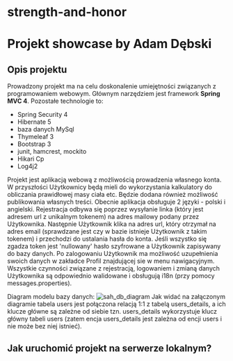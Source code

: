 # strength-and-honor

<h1><strong>Projekt showcase by Adam Dębski</strong></h1>
<h2>Opis projektu</h2>

Prowadzony projekt ma na celu doskonalenie umiejętności związanych z programowaniem webowym. Głównym narzędziem jest framework <strong>Spring MVC 4</strong>.
Pozostałe technologie to:
<ul>
  <li>Spring Security 4</li>
  <li>Hibernate 5</li>
  <li>baza danych MySql</li>
  <li>Thymeleaf 3</li>
  <li>Bootstrap 3</li>
  <li>junit, hamcrest, mockito</li>
  <li>Hikari Cp</li>
  <li>Log4j2</li>
</ul>
<p>Projekt jest aplikacją webową z możliwością prowadzenia własnego konta. W przyszłości Użytkownicy będą mieli do wykorzystania kalkulatory do 
obliczania prawidłowej masy ciała etc. Będzie dodana również możliwość publikowania własnych treści. Obecnie aplikacja obsługuje 2 języki - polski
i angielski. Rejestracja odbywa się poprzez wysyłanie linka (który jest adresem url z unikalnym tokenem) na adres mailowy podany przez Użytkownika.
Następnie Użytkownik klika na adres url, który otrzymał na adres email (sprawdzane jest czy w bazie istnieje Użytkownik z takim tokenem)
i przechodzi do ustalania hasła do konta. Jeśli wszystko się zgadza token jest 'nullowany' hasło szyfrowane a Użytkownik zapisywany 
do bazy danych. Po zalogowaniu Użytkownik ma możliwość uzupełnienia swoich danych w zakładce Profil znajdującej sie w menu nawigacyjnym.
Wszystkie czynności związane z rejestracją, logowaniem i zmianą danych Użytkownika są odpowiednio walidowane i obsługują i18n (przy pomocy messages.properties).</p>

Diagram modelu bazy danych:
![sah_db_diagram](https://user-images.githubusercontent.com/20265160/34687634-ac6eccd0-f4af-11e7-93dd-2c05c0a86734.png)
Jak widać na załączonym diagramie tabela users jest połączona relacją 1:1 z tabelą users_details, a ich klucze główne są zależne od siebie
tzn. users_details wykorzystuje klucz główny tabeli users (zatem encja users_details jest zależna od encji users i nie może bez niej istnieć). 

<h2>Jak uruchomić projekt na serwerze lokalnym?</h2>
